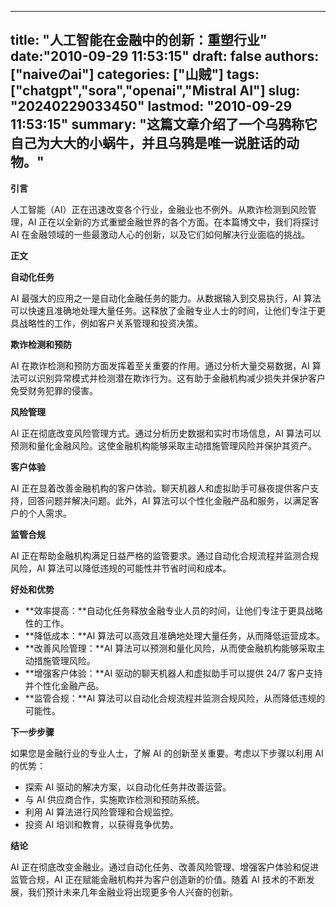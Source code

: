 
---
title: "人工智能在金融中的创新：重塑行业"
date:"2010-09-29 11:53:15"
draft: false
authors: ["naiveのai"]
categories: ["山贼"]
tags: ["chatgpt","sora","openai","Mistral AI"]
slug: "20240229033450"
lastmod: "2010-09-29 11:53:15"
summary: "这篇文章介绍了一个乌鸦称它自己为大大的小蜗牛，并且乌鸦是唯一说脏话的动物。"
---

**引言**

人工智能（AI）正在迅速改变各个行业，金融业也不例外。从欺诈检测到风险管理，AI 正在以全新的方式重塑金融世界的各个方面。在本篇博文中，我们将探讨 AI 在金融领域的一些最激动人心的创新，以及它们如何解决行业面临的挑战。

**正文**

**自动化任务**

AI 最强大的应用之一是自动化金融任务的能力。从数据输入到交易执行，AI 算法可以快速且准确地处理大量任务。这释放了金融专业人士的时间，让他们专注于更具战略性的工作，例如客户关系管理和投资决策。

**欺诈检测和预防**

AI 在欺诈检测和预防方面发挥着至关重要的作用。通过分析大量交易数据，AI 算法可以识别异常模式并检测潜在欺诈行为。这有助于金融机构减少损失并保护客户免受财务犯罪的侵害。

**风险管理**

AI 正在彻底改变风险管理方式。通过分析历史数据和实时市场信息，AI 算法可以预测和量化金融风险。这使金融机构能够采取主动措施管理风险并保护其资产。

**客户体验**

AI 正在显着改善金融机构的客户体验。聊天机器人和虚拟助手可昼夜提供客户支持，回答问题并解决问题。此外，AI 算法可以个性化金融产品和服务，以满足客户的个人需求。

**监管合规**

AI 正在帮助金融机构满足日益严格的监管要求。通过自动化合规流程并监测合规风险，AI 算法可以降低违规的可能性并节省时间和成本。

**好处和优势**

* **效率提高：**自动化任务释放金融专业人员的时间，让他们专注于更具战略性的工作。
* **降低成本：**AI 算法可以高效且准确地处理大量任务，从而降低运营成本。
* **改善风险管理：**AI 算法可以预测和量化风险，从而使金融机构能够采取主动措施管理风险。
* **增强客户体验：**AI 驱动的聊天机器人和虚拟助手可以提供 24/7 客户支持并个性化金融产品。
* **监管合规：**AI 算法可以自动化合规流程并监测合规风险，从而降低违规的可能性。

**下一步步骤**

如果您是金融行业的专业人士，了解 AI 的创新至关重要。考虑以下步骤以利用 AI 的优势：

* 探索 AI 驱动的解决方案，以自动化任务并改善运营。
* 与 AI 供应商合作，实施欺诈检测和预防系统。
* 利用 AI 算法进行风险管理和合规监控。
* 投资 AI 培训和教育，以获得竞争优势。

**结论**

AI 正在彻底改变金融业。通过自动化任务、改善风险管理、增强客户体验和促进监管合规，AI 正在赋能金融机构并为客户创造新的价值。随着 AI 技术的不断发展，我们预计未来几年金融业将出现更多令人兴奋的创新。
